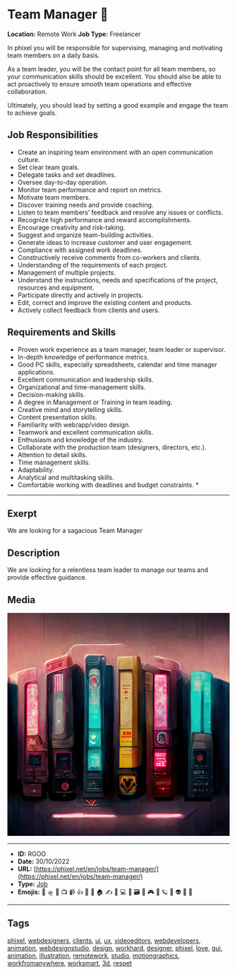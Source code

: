 # Team Manager 👥
**Location:** Remote Work
**Job Type:** Freelancer

In phixel you will be responsible for supervising, managing and motivating team members on a daily basis.

As a team leader, you will be the contact point for all team members, so your communication skills should be excellent. You should also be able to act proactively to ensure smooth team operations and effective collaboration.

Ultimately, you should lead by setting a good example and engage the team to achieve goals.

## Job Responsibilities
- Create an inspiring team environment with an open communication culture.
- Set clear team goals.
- Delegate tasks and set deadlines.
- Oversee day-to-day operation.
- Monitor team performance and report on metrics.
- Motivate team members.
- Discover training needs and provide coaching.
- Listen to team members’ feedback and resolve any issues or conflicts.
- Recognize high performance and reward accomplishments.
- Encourage creativity and risk-taking.
- Suggest and organize team-building activities.
- Generate ideas to increase customer and user engagement.
- Compliance with assigned work deadlines.
- Constructively receive comments from co-workers and clients.
- Understanding of the requirements of each project.
- Management of multiple projects.
- Understand the instructions, needs and specifications of the project, resources and equipment.
- Participate directly and actively in projects.
- Edit, correct and improve the existing content and products.
- Actively collect feedback from clients and users.

## Requirements and Skills 

- Proven work experience as a team manager, team leader or supervisor.
- In-depth knowledge of performance metrics.
- Good PC skills, especially spreadsheets, calendar and time manager applications.
- Excellent communication and leadership skills.
- Organizational and time-management skills.
- Decision-making skills.
- A degree in Management or Training in team leading.
- Creative mind and storytelling skills.
- Content presentation skills.
- Familiarity with web/app/video design.
- Teamwork and excellent communication skills.
- Enthusiasm and knowledge of the industry.
- Collaborate with the production team (designers, directors, etc.).
- Attention to detail skills.
- Time management skills.
- Adaptability.
- Analytical and multitasking skills.
- Comfortable working with deadlines and budget constraints. *


------------
## Exerpt
We are looking for a sagacious Team Manager
## Description
We are looking for a relentless team leader to manage our teams and provide effective guidance.
## Media
<img src="media/467767f8/job-team-manager.jpg">

------------
- **ID:** RGOO
- **Date:** 30/10/2022
- **URL:** [https://phixel.net/en/jobs/team-manager/](https://phixel.net/en/jobs/team-manager/)
- **Type:** [Job](#job)
- **Emojis:** 🎨 🛸 📼 📺 📹 👍 🔗 📝 🏠 ✍️ 👨 💻 👑 🗃 👾 🎮 📲 🪐 🌟 👽 🚀 🌌

------------
## Tags
[phixel](#phixel), [webdesigners](#webdesigners), [clients](#clients), [ui](#ui), [ux](#ux), [videoeditors](#videoeditors), [webdevelopers](#webdevelopers), [animation](#animation), [webdesignstudio](#webdesignstudio), [design](#design), [workhard](#workhard), [designer](#designer), [phixel](#phixel), [love](#love), [gui](#gui), [animation](#animation), [illustration](#illustration), [remotework](#remotework), [studio](#studio), [motiongraphics](#motiongraphics), [workfromanywhere](#workfromanywhere), [worksmart](#worksmart), [3d](#3d), [respet](#respet)
